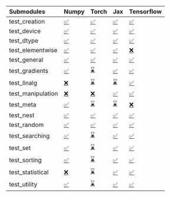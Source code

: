 | Submodules        | Numpy                                                                                                                           | Torch                                                                                                                           | Jax                                                                                                                             | Tensorflow                                                                                                                      |
|:------------------|:--------------------------------------------------------------------------------------------------------------------------------|:--------------------------------------------------------------------------------------------------------------------------------|:--------------------------------------------------------------------------------------------------------------------------------|:--------------------------------------------------------------------------------------------------------------------------------|
| test_creation     | <a href="https://github.com/unifyai/ivy/runs/7872139877?check_suite_focus=true" rel="noopener noreferrer" target="_blank">✅</a> | <a href="https://github.com/unifyai/ivy/runs/7872141008?check_suite_focus=true" rel="noopener noreferrer" target="_blank">✅</a> | <a href="https://github.com/unifyai/ivy/runs/7872142160?check_suite_focus=true" rel="noopener noreferrer" target="_blank">✅</a> | <a href="https://github.com/unifyai/ivy/runs/7872143166?check_suite_focus=true" rel="noopener noreferrer" target="_blank">✅</a> |
| test_device       | <a href="https://github.com/unifyai/ivy/runs/7872139956?check_suite_focus=true" rel="noopener noreferrer" target="_blank">✅</a> | <a href="https://github.com/unifyai/ivy/runs/7872141065?check_suite_focus=true" rel="noopener noreferrer" target="_blank">✅</a> | <a href="https://github.com/unifyai/ivy/runs/7872142219?check_suite_focus=true" rel="noopener noreferrer" target="_blank">✅</a> | <a href="https://github.com/unifyai/ivy/runs/7872143219?check_suite_focus=true" rel="noopener noreferrer" target="_blank">✅</a> |
| test_dtype        | <a href="https://github.com/unifyai/ivy/runs/7872140025?check_suite_focus=true" rel="noopener noreferrer" target="_blank">✅</a> | <a href="https://github.com/unifyai/ivy/runs/7872141264?check_suite_focus=true" rel="noopener noreferrer" target="_blank">✅</a> | <a href="https://github.com/unifyai/ivy/runs/7872142287?check_suite_focus=true" rel="noopener noreferrer" target="_blank">✅</a> | <a href="https://github.com/unifyai/ivy/runs/7872143278?check_suite_focus=true" rel="noopener noreferrer" target="_blank">✅</a> |
| test_elementwise  | <a href="https://github.com/unifyai/ivy/runs/7872140117?check_suite_focus=true" rel="noopener noreferrer" target="_blank">✅</a> | <a href="https://github.com/unifyai/ivy/runs/7872141315?check_suite_focus=true" rel="noopener noreferrer" target="_blank">✅</a> | <a href="https://github.com/unifyai/ivy/runs/7872142385?check_suite_focus=true" rel="noopener noreferrer" target="_blank">✅</a> | <a href="https://github.com/unifyai/ivy/runs/7872143319?check_suite_focus=true" rel="noopener noreferrer" target="_blank">❌</a> |
| test_general      | <a href="https://github.com/unifyai/ivy/runs/7872140209?check_suite_focus=true" rel="noopener noreferrer" target="_blank">✅</a> | <a href="https://github.com/unifyai/ivy/runs/7872141382?check_suite_focus=true" rel="noopener noreferrer" target="_blank">✅</a> | <a href="https://github.com/unifyai/ivy/runs/7872142442?check_suite_focus=true" rel="noopener noreferrer" target="_blank">✅</a> | <a href="https://github.com/unifyai/ivy/runs/7872143373?check_suite_focus=true" rel="noopener noreferrer" target="_blank">✅</a> |
| test_gradients    | <a href="https://github.com/unifyai/ivy/runs/7872140292?check_suite_focus=true" rel="noopener noreferrer" target="_blank">✅</a> | <a href="https://github.com/unifyai/ivy/runs/7872141433?check_suite_focus=true" rel="noopener noreferrer" target="_blank">⌛</a> | <a href="https://github.com/unifyai/ivy/runs/7872142503?check_suite_focus=true" rel="noopener noreferrer" target="_blank">✅</a> | <a href="https://github.com/unifyai/ivy/runs/7872143441?check_suite_focus=true" rel="noopener noreferrer" target="_blank">✅</a> |
| test_linalg       | <a href="https://github.com/unifyai/ivy/runs/7872140361?check_suite_focus=true" rel="noopener noreferrer" target="_blank">❌</a> | <a href="https://github.com/unifyai/ivy/runs/7872141513?check_suite_focus=true" rel="noopener noreferrer" target="_blank">⌛</a> | <a href="https://github.com/unifyai/ivy/runs/7872142567?check_suite_focus=true" rel="noopener noreferrer" target="_blank">⌛</a> | <a href="https://github.com/unifyai/ivy/runs/7872143513?check_suite_focus=true" rel="noopener noreferrer" target="_blank">✅</a> |
| test_manipulation | <a href="https://github.com/unifyai/ivy/runs/7872140427?check_suite_focus=true" rel="noopener noreferrer" target="_blank">❌</a> | <a href="https://github.com/unifyai/ivy/runs/7872141559?check_suite_focus=true" rel="noopener noreferrer" target="_blank">❌</a> | <a href="https://github.com/unifyai/ivy/runs/7872142631?check_suite_focus=true" rel="noopener noreferrer" target="_blank">✅</a> | <a href="https://github.com/unifyai/ivy/runs/7872143584?check_suite_focus=true" rel="noopener noreferrer" target="_blank">✅</a> |
| test_meta         | <a href="https://github.com/unifyai/ivy/runs/7872140506?check_suite_focus=true" rel="noopener noreferrer" target="_blank">✅</a> | <a href="https://github.com/unifyai/ivy/runs/7872141623?check_suite_focus=true" rel="noopener noreferrer" target="_blank">⌛</a> | <a href="https://github.com/unifyai/ivy/runs/7872142733?check_suite_focus=true" rel="noopener noreferrer" target="_blank">⌛</a> | <a href="https://github.com/unifyai/ivy/runs/7872143630?check_suite_focus=true" rel="noopener noreferrer" target="_blank">❌</a> |
| test_nest         | <a href="https://github.com/unifyai/ivy/runs/7872140578?check_suite_focus=true" rel="noopener noreferrer" target="_blank">✅</a> | <a href="https://github.com/unifyai/ivy/runs/7872141675?check_suite_focus=true" rel="noopener noreferrer" target="_blank">✅</a> | <a href="https://github.com/unifyai/ivy/runs/7872142814?check_suite_focus=true" rel="noopener noreferrer" target="_blank">✅</a> | <a href="https://github.com/unifyai/ivy/runs/7872143707?check_suite_focus=true" rel="noopener noreferrer" target="_blank">✅</a> |
| test_random       | <a href="https://github.com/unifyai/ivy/runs/7872140642?check_suite_focus=true" rel="noopener noreferrer" target="_blank">✅</a> | <a href="https://github.com/unifyai/ivy/runs/7872141765?check_suite_focus=true" rel="noopener noreferrer" target="_blank">✅</a> | <a href="https://github.com/unifyai/ivy/runs/7872142869?check_suite_focus=true" rel="noopener noreferrer" target="_blank">✅</a> | <a href="https://github.com/unifyai/ivy/runs/7872143775?check_suite_focus=true" rel="noopener noreferrer" target="_blank">✅</a> |
| test_searching    | <a href="https://github.com/unifyai/ivy/runs/7872140729?check_suite_focus=true" rel="noopener noreferrer" target="_blank">✅</a> | <a href="https://github.com/unifyai/ivy/runs/7872141821?check_suite_focus=true" rel="noopener noreferrer" target="_blank">⌛</a> | <a href="https://github.com/unifyai/ivy/runs/7872142923?check_suite_focus=true" rel="noopener noreferrer" target="_blank">✅</a> | <a href="https://github.com/unifyai/ivy/runs/7872143843?check_suite_focus=true" rel="noopener noreferrer" target="_blank">✅</a> |
| test_set          | <a href="https://github.com/unifyai/ivy/runs/7872140795?check_suite_focus=true" rel="noopener noreferrer" target="_blank">✅</a> | <a href="https://github.com/unifyai/ivy/runs/7872141875?check_suite_focus=true" rel="noopener noreferrer" target="_blank">⌛</a> | <a href="https://github.com/unifyai/ivy/runs/7872142967?check_suite_focus=true" rel="noopener noreferrer" target="_blank">✅</a> | <a href="https://github.com/unifyai/ivy/runs/7872143945?check_suite_focus=true" rel="noopener noreferrer" target="_blank">✅</a> |
| test_sorting      | <a href="https://github.com/unifyai/ivy/runs/7872140852?check_suite_focus=true" rel="noopener noreferrer" target="_blank">✅</a> | <a href="https://github.com/unifyai/ivy/runs/7872141948?check_suite_focus=true" rel="noopener noreferrer" target="_blank">⌛</a> | <a href="https://github.com/unifyai/ivy/runs/7872143024?check_suite_focus=true" rel="noopener noreferrer" target="_blank">✅</a> | <a href="https://github.com/unifyai/ivy/runs/7872144003?check_suite_focus=true" rel="noopener noreferrer" target="_blank">✅</a> |
| test_statistical  | <a href="https://github.com/unifyai/ivy/runs/7872140917?check_suite_focus=true" rel="noopener noreferrer" target="_blank">❌</a> | <a href="https://github.com/unifyai/ivy/runs/7872142025?check_suite_focus=true" rel="noopener noreferrer" target="_blank">⌛</a> | <a href="https://github.com/unifyai/ivy/runs/7872143072?check_suite_focus=true" rel="noopener noreferrer" target="_blank">✅</a> | <a href="https://github.com/unifyai/ivy/runs/7872144085?check_suite_focus=true" rel="noopener noreferrer" target="_blank">✅</a> |
| test_utility      | <a href="https://github.com/unifyai/ivy/runs/7872140959?check_suite_focus=true" rel="noopener noreferrer" target="_blank">✅</a> | <a href="https://github.com/unifyai/ivy/runs/7872142091?check_suite_focus=true" rel="noopener noreferrer" target="_blank">⌛</a> | <a href="https://github.com/unifyai/ivy/runs/7872143120?check_suite_focus=true" rel="noopener noreferrer" target="_blank">✅</a> | <a href="https://github.com/unifyai/ivy/runs/7872144141?check_suite_focus=true" rel="noopener noreferrer" target="_blank">✅</a> |